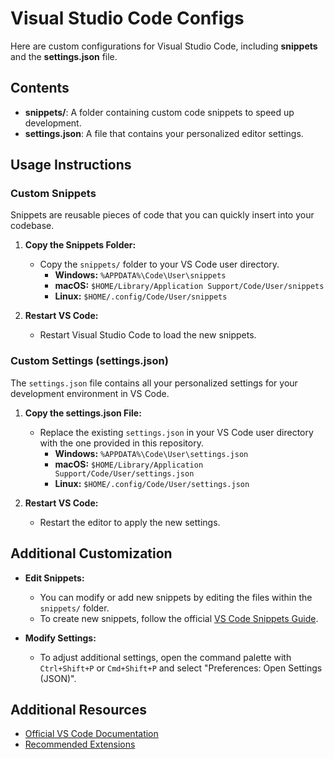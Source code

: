 # Visual Studio Code Configs

Here are custom configurations for Visual Studio Code, including **snippets** and the **settings.json** file.

## Contents

- **snippets/**: A folder containing custom code snippets to speed up development.
- **settings.json**: A file that contains your personalized editor settings.

## Usage Instructions

### Custom Snippets

Snippets are reusable pieces of code that you can quickly insert into your codebase.

1. **Copy the Snippets Folder:**
   - Copy the `snippets/` folder to your VS Code user directory.
     - **Windows:** `%APPDATA%\Code\User\snippets`
     - **macOS:** `$HOME/Library/Application Support/Code/User/snippets`
     - **Linux:** `$HOME/.config/Code/User/snippets`

2. **Restart VS Code:**
   - Restart Visual Studio Code to load the new snippets.

### Custom Settings (settings.json)

The `settings.json` file contains all your personalized settings for your development environment in VS Code.

1. **Copy the settings.json File:**
   - Replace the existing `settings.json` in your VS Code user directory with the one provided in this repository.
     - **Windows:** `%APPDATA%\Code\User\settings.json`
     - **macOS:** `$HOME/Library/Application Support/Code/User/settings.json`
     - **Linux:** `$HOME/.config/Code/User/settings.json`

2. **Restart VS Code:**
   - Restart the editor to apply the new settings.

## Additional Customization

- **Edit Snippets:**
  - You can modify or add new snippets by editing the files within the `snippets/` folder.
  - To create new snippets, follow the official [VS Code Snippets Guide](https://code.visualstudio.com/docs/editor/userdefinedsnippets).

- **Modify Settings:**
  - To adjust additional settings, open the command palette with `Ctrl+Shift+P` or `Cmd+Shift+P` and select "Preferences: Open Settings (JSON)".

## Additional Resources

- [Official VS Code Documentation](https://code.visualstudio.com/docs)
- [Recommended Extensions](https://marketplace.visualstudio.com/VSCode)
